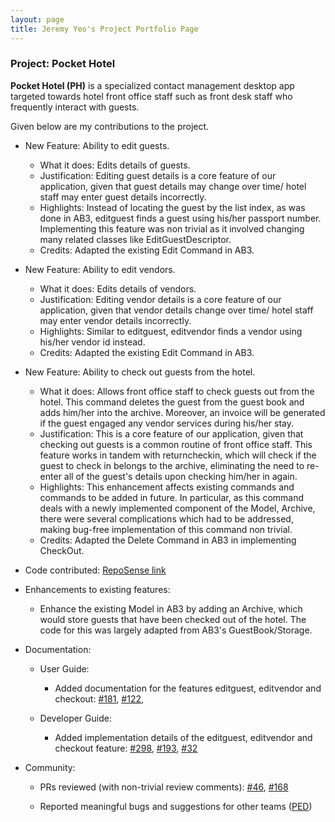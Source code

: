 ```yaml
---
layout: page
title: Jeremy Yeo's Project Portfolio Page
---
```


### Project: Pocket Hotel

**Pocket Hotel (PH)** is a specialized contact management desktop app targeted towards hotel front office staff such as front desk staff who
frequently interact with guests.

Given below are my contributions to the project.

* New Feature: Ability to edit guests.

    * What it does: Edits details of guests.
    * Justification: Editing guest details is a core feature of our application, given that guest details may change 
      over time/ hotel staff may enter guest details incorrectly.
    * Highlights: Instead of locating the guest by the list index, as was done in AB3, editguest finds a guest using
      his/her passport number. Implementing this feature was non trivial as it involved changing many related classes
      like EditGuestDescriptor.
    * Credits: Adapted the existing Edit Command in AB3.

* New Feature: Ability to edit vendors.

    * What it does: Edits details of vendors.
    * Justification: Editing vendor details is a core feature of our application, given that vendor details change 
      over time/ hotel staff may enter vendor details incorrectly. 
    * Highlights: Similar to editguest, editvendor finds a vendor using his/her vendor id instead.
    * Credits: Adapted the existing Edit Command in AB3.

* New Feature: Ability to check out guests from the hotel.

    * What it does: Allows front office staff to check guests out from the hotel. This command deletes the guest from 
      the guest book and adds him/her into the archive. Moreover, an invoice will be generated if the guest engaged any 
      vendor services during his/her stay. 
    * Justification: This is a core feature of our application, given that checking out guests is a common routine of 
      front office staff. This feature works in tandem with returncheckin, which will check if the guest to check in 
      belongs to the archive, eliminating the need to re-enter all of the guest's details upon checking him/her in 
      again.
    * Highlights: This enhancement affects existing commands and commands to be added in future. In particular, as 
      this command deals with a newly implemented component of the Model, Archive, there were several complications 
      which had to be addressed, making bug-free implementation of this command non trivial. 
    * Credits: Adapted the Delete Command in AB3 in implementing CheckOut.

* Code contributed: [RepoSense link](https://nus-cs2103-ay2122s1.github.io/tp-dashboard/?search=rgbpokka)

* Enhancements to existing features:

    * Enhance the existing Model in AB3 by adding an Archive, which would store guests that have been checked out of
      the hotel. The code for this was largely adapted from AB3's GuestBook/Storage. 

* Documentation:

    * User Guide:
        * Added documentation for the features editguest, editvendor and checkout:
          [#181](https://github.com/AY2122S1-CS2103T-W12-3/tp/pull/181),
          [#122](https://github.com/AY2122S1-CS2103T-W12-3/tp/pull/122),

    * Developer Guide:
        * Added implementation details of the editguest, editvendor and checkout feature:
          [#298](https://github.com/AY2122S1-CS2103T-W12-3/tp/pull/298),
          [#193](https://github.com/AY2122S1-CS2103T-W12-3/tp/pull/193),
          [#32](https://github.com/AY2122S1-CS2103T-W12-3/tp/pull/32/files)
          
* Community:

    * PRs reviewed (with non-trivial review comments): 
      [#46](https://github.com/AY2122S1-CS2103T-W12-3/tp/pull/46),
      [#168](https://github.com/AY2122S1-CS2103T-W12-3/tp/pull/168)
      
    * Reported meaningful bugs and suggestions for other teams ([PED](https://github.com/rgbpokka/ped/issues/))
    
